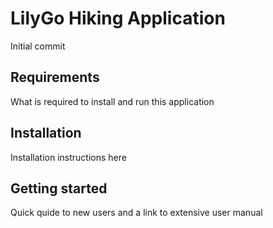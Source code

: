 # LilyGo Hiking Application

Initial commit

## Requirements

What is required to install and run this application

## Installation

Installation instructions here


## Getting started

Quick quide to new users and a link to extensive user manual